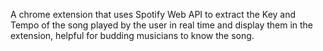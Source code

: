 A chrome extension that uses Spotify Web API to extract the Key and Tempo of the song played by the user in real time and display them in the extension, helpful for budding musicians to know the song.
